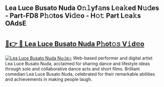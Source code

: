 ## Lea Luce Busato Nuda O𝚗𝚕yf𝚊ns L𝚎a𝚔ed N𝚞𝚍es - Part-FD8 P𝚑𝚘tos Vi𝚍𝚎o - H𝚘𝚝 Part L𝚎a𝚔s OAdsE

# <h2><a href="http://kf5ny1h.oniu.top/?m=Lea+Luce+Busato+Nuda">🔗👉 🔴 Lea Luce Busato Nuda P𝚑ot𝚘𝚜 V𝚒d𝚎o</a></h2>

[![Lea Luce Busato Nuda Nu𝚍e𝚜](https://i.imgur.com/0qMVB7G.gif)](http://kf5ny1h.oniu.top/?m=Lea+Luce+Busato+Nuda)
Web-based performer and digital artist Lea Luce Busato Nuda, acclaimed for sharing dance and lifestyle ideas through solo and collaborative dance acts and short films. Brilliant comedian Lea Luce Busato Nuda, celebrated for their remarkable abilities and achievements in making people laugh.  
